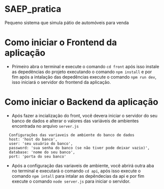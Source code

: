 # SAEP_pratica
Pequeno sistema que simula pátio de automóveis para venda 


# Como iniciar o Frontend da aplicação

- Primeiro abra o terminal e execute o comando `cd front` após isso instale as depedências do projeto executando
o comando `npm install` e por fim após a intalação das depedências execute o comando `npm run dev`, isso iniciará
o servidor do frontend da aplicação.

# Como iniciar o Backend da aplicação

- Após fazer a incialização do front, você devera iniciar o servidor do seu banco de dados e alterar o valores
das variáveis de ambientes encontrada no arquivo `server.js`

```
  Configurações das variaveis de ambiente do banco de dados
  host: 'host do banco',
  user: 'seu usuário do banco',
  password: 'sua senha do banco (se não tiver pode deixar vazio)',
  database: 'nome do seu banco',
  port: 'porta do seu banco'
```
- Após a configuração das variaveis de ambiente, você abrirá outra aba no terminal e executará o comando `cd api`, após isso execute o 
comando `npm intall` para intalar as depêndecias da api e por fim execute o comando `node server.js` para iniciar o servidor.


